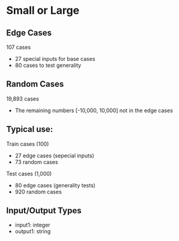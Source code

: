 # Small or Large

## Edge Cases
107 cases
- 27 special inputs for base cases
- 80 cases to test generality

## Random Cases
19,893 cases
- The remaining numbers [-10,000, 10,000] not in the edge cases

## Typical use:
Train cases (100)
- 27 edge cases (sepecial inputs)
- 73 random cases

Test cases (1,000)
- 80 edge cases (generality tests)
- 920 random cases

## Input/Output Types
- input1: integer
- output1: string
